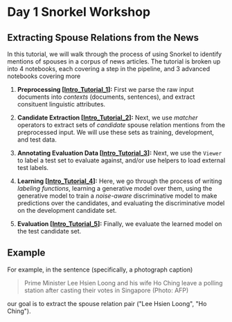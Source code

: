 # Day 1 Snorkel Workshop
## Extracting Spouse Relations from the News

In this tutorial, we will walk through the process of using Snorkel to identify mentions of
spouses in a corpus of news articles.
The tutorial is broken up into 4 notebooks, each covering a step in the pipeline, and 3 advanced notebooks covering more 

1. **Preprocessing [[Intro_Tutorial_1](Intro_Tutorial_1.ipynb)]:**
First we parse the raw input documents into _contexts_ (documents, sentences), and extract
consituent linguistic attributes.

2. **Candidate Extraction [[Intro_Tutorial_2](Intro_Tutorial_2.ipynb)]:**
Next, we use _matcher_ operators to extract sets of _candidate_ spouse relation mentions from the
preprocessed input. We will use these sets as training, development, and test data.

3. **Annotating Evaluation Data [[Intro_Tutorial_3](Intro_Tutorial_3.ipynb)]:**
Next, we use the `Viewer` to label a test set to evaluate against, and/or use helpers to
load external test labels.

4. **Learning [[Intro_Tutorial_4](Intro_Tutorial_4.ipynb)]:**
Here, we go through the process of writing _labeling functions_, learning a generative
model over them, using the generative model to train a _noise-aware_ discriminative
model to make predictions over the candidates, and evaluating the discriminative model
on the development candidate set.

5. **Evaluation [[Intro_Tutorial_5](Intro_Tutorial_5.ipynb)]:**
Finally, we evaluate the learned model on the test candidate set.

## Example

For example, in the sentence (specifically, a photograph caption)
> Prime Minister Lee Hsien Loong and his wife Ho Ching leave a polling station after
> casting their votes in Singapore (Photo: AFP)

our goal is to extract the spouse relation pair ("Lee Hsien Loong", "Ho Ching").
